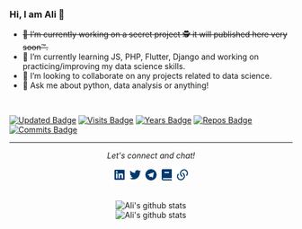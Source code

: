 

### Hi, I am Ali 👋


- <s>🔭 I’m currently working on a secret project 🕵️ it will published here very soon™.</s>
- 🌱 I’m currently learning JS, PHP, Flutter, Django and working on practicing/improving my data science skills.
- 👯 I’m looking to collaborate on any projects related to data science.
- 💬 Ask me about python, data analysis or anything!  
<br>

  [![Updated Badge](https://badges.pufler.dev/updated/alioh/alioh)](https://github.com/alioh) [![Visits Badge](https://badges.pufler.dev/visits/alioh/alioh)](https://github.com/alioh) [![Years Badge](https://badges.pufler.dev/years/alioh)](https://github.com/alioh) [![Repos Badge](https://badges.pufler.dev/repos/alioh)](https://github.com/alioh) [![Commits Badge](https://badges.pufler.dev/commits/monthly/alioh)](https://github.com/alioh)

<hr>
<p align="center">
  <i>Let's connect and chat!</i>

  <p align="center">
    <a href="https://www.linkedin.com/in/AliOh/" alt="Linkedin"><img src="https://raw.githubusercontent.com/alioh/alioh/master/linkedin-box-fill.png"></a>
    <a href="https://twitter.com/alioh" alt="Twitter"><img src="https://raw.githubusercontent.com/alioh/alioh/master/twitter-fill.png"></a>
    <a href="https://t.me/aliohali" alt="Telegram"><img src="https://raw.githubusercontent.com/alioh/alioh/master/telegram-fill.png"></a>
    <a href="https://alioh.github.io/" alt="My Blog"><img src="https://raw.githubusercontent.com/alioh/alioh/master/book-2-fill.png"></a>
    <a href="https://www.alioh.com/" alt="My site"><img src="https://raw.githubusercontent.com/alioh/alioh/master/links-fill.png"></a>
  </p>
  


  <p align="center">  
    <br>
    <img alt="Ali's github stats" src="https://github-readme-stats.alioh.vercel.app/api?username=alioh&show_icons=true&hide_border=true" />
    <br>
    <img alt="Ali's github stats" src="https://github-readme-stats.vercel.app/api/top-langs/?username=alioh" />
  </p>
  
  
  <!-- https://pufler.dev/git-badges/ -->


</p>
